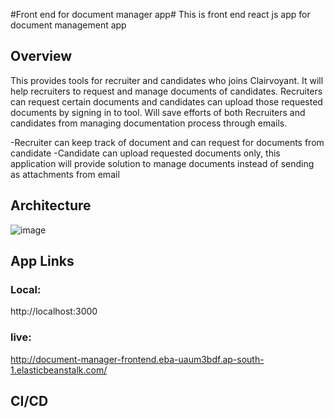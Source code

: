 #Front end for document manager app#
This is front end react js app for document management app

## Overview ##

This provides tools for recruiter and candidates who joins Clairvoyant.  It will help recruiters to request and manage documents of candidates. Recruiters can request certain documents and candidates can upload those requested documents by signing in to tool. Will save efforts of both Recruiters and candidates from managing documentation process through emails.

-Recruiter can keep track of document and can request for documents from candidate
-Candidate can upload requested documents only, this application will provide solution to manage documents instead of sending as attachments from email

## Architecture ##

![image](https://user-images.githubusercontent.com/113005533/193248876-87d3c507-7c80-4d3f-94e6-d860299bbe57.png)


## App Links ##

### Local: ###
http://localhost:3000

### live: ### 
http://document-manager-frontend.eba-uaum3bdf.ap-south-1.elasticbeanstalk.com/

## CI/CD ##

